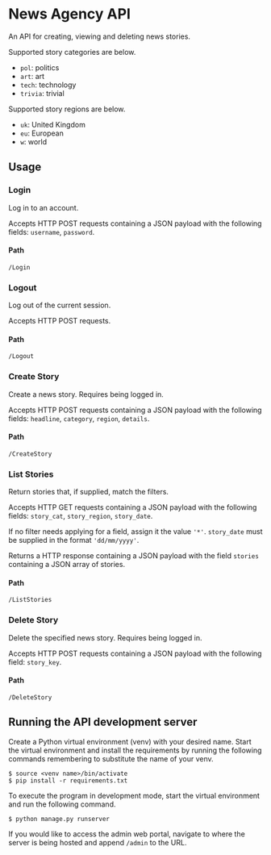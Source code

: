 # News Agency API
An API for creating, viewing and deleting news stories.

Supported story categories are below.
- `pol`: politics
- `art`: art
- `tech`: technology
- `trivia`: trivial

Supported story regions are below.
- `uk`: United Kingdom
- `eu`: European
- `w`: world

## Usage
### Login
Log in to an account.

Accepts HTTP POST requests containing a JSON payload with the following fields: `username`, `password`.

#### Path
`/Login`

### Logout
Log out of the current session.

Accepts HTTP POST requests.

#### Path
`/Logout`

### Create Story
Create a news story. Requires being logged in.

Accepts HTTP POST requests containing a JSON payload with the following fields: `headline`, `category`, `region`, `details`.

#### Path
`/CreateStory`

### List Stories
Return stories that, if supplied, match the filters.

Accepts HTTP GET requests containing a JSON payload with the following fields: `story_cat`, `story_region`, `story_date`.

If no filter needs applying for a field, assign it the value `'*'`. `story_date` must be supplied in the format `'dd/mm/yyyy'`.

Returns a HTTP response containing a JSON payload with the field `stories` containing a JSON array of stories.

#### Path
`/ListStories`

### Delete Story
Delete the specified news story. Requires being logged in.

Accepts HTTP POST requests containing a JSON payload with the following field: `story_key`.

#### Path
`/DeleteStory`

## Running the API development server
Create a Python virtual environment (venv) with your desired name. Start the virtual environment and install the requirements by running the following commands remembering to substitute the name of your venv.
```shell
$ source <venv name>/bin/activate
$ pip install -r requirements.txt
```

To execute the program in development mode, start the virtual environment and run the following command.
```shell
$ python manage.py runserver
```

If you would like to access the admin web portal, navigate to where the server is being hosted and append `/admin` to the URL.
